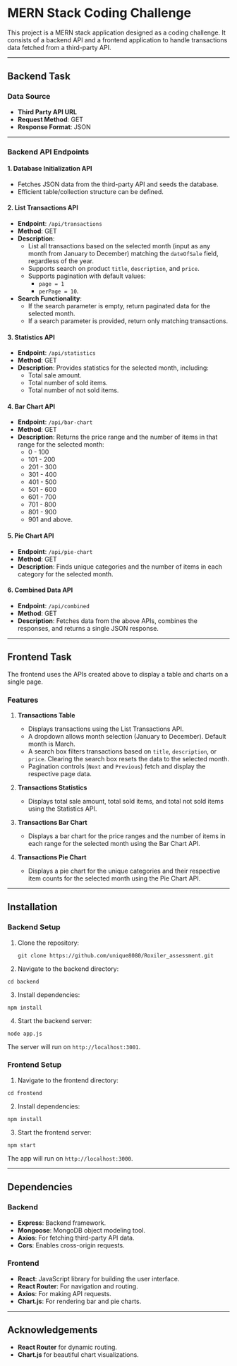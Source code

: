 # MERN Stack Coding Challenge

This project is a MERN stack application designed as a coding challenge. It consists of a backend API and a frontend application to handle transactions data fetched from a third-party API.

---

## Backend Task

### Data Source
- **Third Party API URL** 
- **Request Method**: GET  
- **Response Format**: JSON  

---

### Backend API Endpoints

#### 1. **Database Initialization API**
- Fetches JSON data from the third-party API and seeds the database.  
- Efficient table/collection structure can be defined.  

#### 2. **List Transactions API**
- **Endpoint**: `/api/transactions`
- **Method**: GET  
- **Description**: 
  - List all transactions based on the selected month (input as any month from January to December) matching the `dateOfSale` field, regardless of the year.  
  - Supports search on product `title`, `description`, and `price`.  
  - Supports pagination with default values:
    - `page = 1`
    - `perPage = 10`.  
- **Search Functionality**: 
  - If the search parameter is empty, return paginated data for the selected month.
  - If a search parameter is provided, return only matching transactions.

#### 3. **Statistics API**
- **Endpoint**: `/api/statistics`
- **Method**: GET  
- **Description**: Provides statistics for the selected month, including:
  - Total sale amount.
  - Total number of sold items.
  - Total number of not sold items.

#### 4. **Bar Chart API**
- **Endpoint**: `/api/bar-chart`
- **Method**: GET  
- **Description**: Returns the price range and the number of items in that range for the selected month:
  - 0 - 100
  - 101 - 200
  - 201 - 300
  - 301 - 400
  - 401 - 500
  - 501 - 600
  - 601 - 700
  - 701 - 800
  - 801 - 900
  - 901 and above.

#### 5. **Pie Chart API**
- **Endpoint**: `/api/pie-chart`
- **Method**: GET  
- **Description**: Finds unique categories and the number of items in each category for the selected month.

#### 6. **Combined Data API**
- **Endpoint**: `/api/combined`
- **Method**: GET  
- **Description**: Fetches data from the above APIs, combines the responses, and returns a single JSON response.

---

## Frontend Task

The frontend uses the APIs created above to display a table and charts on a single page.

### Features

1. **Transactions Table**
   - Displays transactions using the List Transactions API.
   - A dropdown allows month selection (January to December). Default month is March.
   - A search box filters transactions based on `title`, `description`, or `price`. Clearing the search box resets the data to the selected month.
   - Pagination controls (`Next` and `Previous`) fetch and display the respective page data.

2. **Transactions Statistics**
   - Displays total sale amount, total sold items, and total not sold items using the Statistics API.

3. **Transactions Bar Chart**
   - Displays a bar chart for the price ranges and the number of items in each range for the selected month using the Bar Chart API.

4. **Transactions Pie Chart**
   - Displays a pie chart for the unique categories and their respective item counts for the selected month using the Pie Chart API.

---

## Installation

### Backend Setup
1. Clone the repository:
   ```bach
   git clone https://github.com/unique8080/Roxiler_assessment.git
   ```
2. Navigate to the backend directory:
```bach
cd backend
```
3. Install dependencies:
```bach
npm install
```
4. Start the backend server:
```bach
node app.js
```

The server will run on `http://localhost:3001`.

### Frontend Setup
1. Navigate to the frontend directory:
```bach
cd frontend
```

2. Install dependencies:
```bach
npm install
```

3. Start the frontend server:
```bach
npm start
```
The app will run on `http://localhost:3000`.

---

## Dependencies

### Backend
- **Express**: Backend framework.
- **Mongoose**: MongoDB object modeling tool.
- **Axios**: For fetching third-party API data.
- **Cors**: Enables cross-origin requests.

### Frontend
- **React**: JavaScript library for building the user interface.
- **React Router**: For navigation and routing.
- **Axios**: For making API requests.
- **Chart.js**: For rendering bar and pie charts.

---

## Acknowledgements

- **React Router** for dynamic routing.
- **Chart.js** for beautiful chart visualizations.
